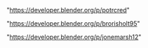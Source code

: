"https://developer.blender.org/p/potrcred"

"https://developer.blender.org/p/brorisholt95"

"https://developer.blender.org/p/jonemarsh12"

 
 
